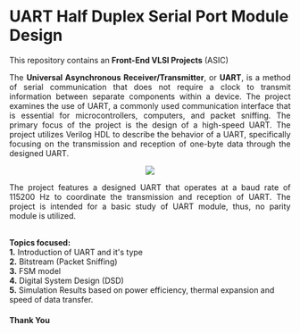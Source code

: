 # UART Half Duplex Serial Port Module Design
This repository contains an **Front-End VLSI Projects** (ASIC)<br />

<div style="text-align: justify">The <b>Universal Asynchronous Receiver/Transmitter</b>, or <b>UART</b>, is a method of serial communication that does not require a clock to transmit information between separate components within a device. The project examines the use of UART, a commonly used communication interface that is essential for microcontrollers, computers, and packet sniffing. The primary focus of the project is the design of a high-speed UART. The project utilizes Verilog HDL to describe the behavior of a UART, specifically focusing on the transmission and reception of one-byte data through the designed UART.
</br>

<p align="center">
  <img src="https://user-images.githubusercontent.com/84460209/214364721-ed5c3864-e25b-49c5-a389-a3771f32ab96.png" />
</p>
The project features a designed UART that operates at a baud rate of 115200 Hz to coordinate the transmission and reception of UART. The project is intended for a basic study of UART module, thus, no parity module is utilized.</div>
</br>

**Topics focused:**<br />
**1.** Introduction of UART and it's type<br />
**2.** Bitstream (Packet Sniffing)<br />
**3.** FSM model<br />
**4.** Digital System Design (DSD)<br />
**5.** Simulation Results based on power efficiency, thermal expansion and speed of data transfer.<br />

#### Thank You
